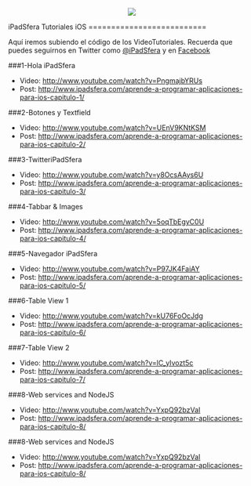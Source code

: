 <p align='center'><img src='http://www.ipadsfera.com/wp-content/uploads/2010/12/Publicidad-iPadSfera.png'/> </p>
iPadSfera Tutoriales iOS 
==========================

Aquí iremos subiendo el código de los VideoTutoriales.
Recuerda que puedes seguirnos en Twitter como <a href="http://twitter.com/ipadsfera">@iPadSfera</a> y en <a href="http://facebook.com/iPadSfera">Facebook</a>

###1-Hola iPadSfera

* Video: http://www.youtube.com/watch?v=PngmajbYRUs 
* Post: http://www.ipadsfera.com/aprende-a-programar-aplicaciones-para-ios-capitulo-1/

###2-Botones y Textfield

* Video: http://www.youtube.com/watch?v=UEnV9KNtKSM 
* Post: http://www.ipadsfera.com/aprende-a-programar-aplicaciones-para-ios-capitulo-2/

###3-TwitteriPadSfera

* Video: http://www.youtube.com/watch?v=y8OcsAAys6U
* Post: http://www.ipadsfera.com/aprende-a-programar-aplicaciones-para-ios-capitulo-3/

###4-Tabbar & Images

* Video: http://www.youtube.com/watch?v=5oqTbEgyC0U
* Post: http://www.ipadsfera.com/aprende-a-programar-aplicaciones-para-ios-capitulo-4/

###5-Navegador iPadSfera

* Video: http://www.youtube.com/watch?v=P97JK4FaiAY
* Post: http://www.ipadsfera.com/aprende-a-programar-aplicaciones-para-ios-capitulo-5/

###6-Table View 1

* Video: http://www.youtube.com/watch?v=kU76FoOcJdg
* Post: http://www.ipadsfera.com/aprende-a-programar-aplicaciones-para-ios-capitulo-6/

###7-Table View 2

* Video: http://www.youtube.com/watch?v=lC_yIvozt5c
* Post: http://www.ipadsfera.com/aprende-a-programar-aplicaciones-para-ios-capitulo-7/

###8-Web services and NodeJS

* Video: http://www.youtube.com/watch?v=YxpQ92bzVaI
* Post: http://www.ipadsfera.com/aprende-a-programar-aplicaciones-para-ios-capitulo-8/


###8-Web services and NodeJS

* Video: http://www.youtube.com/watch?v=YxpQ92bzVaI
* Post: http://www.ipadsfera.com/aprende-a-programar-aplicaciones-para-ios-capitulo-8/
